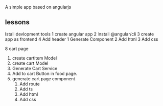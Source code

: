 A simple app based on angularjs
 ## lessons
 Istall devlopment tools
   1 create angular app
   2 Install @angular/cli
   3 create app as frontend
4 Add header
  1 Generate Component
  2 Add html
  3 Add css

8 cart page
 1. create cartitem Model
 2. create cart Model
 3. Generate Cart Service
 4. Add to cart Button in food page.
 5. generate cart page component
       1. Add route 
       2. Add ts
       3. Add html
       4. Add css